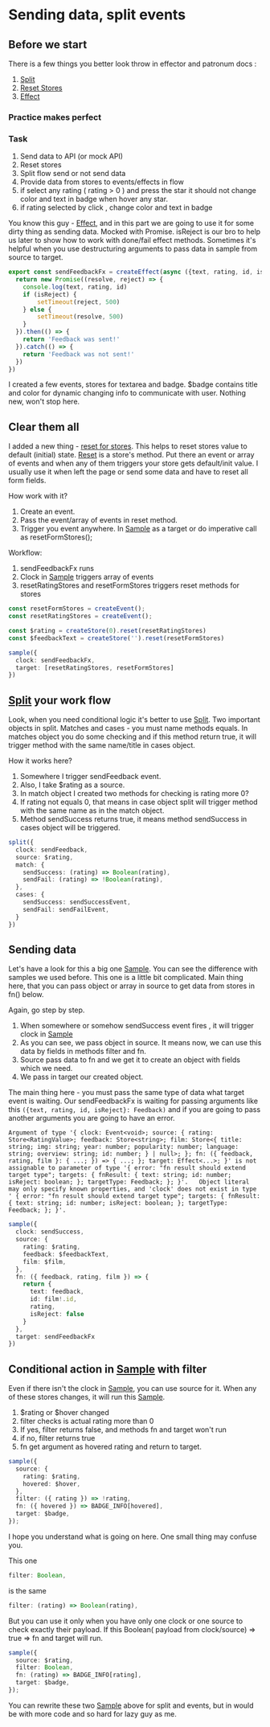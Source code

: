 # Sending data, split events

## Before we start

There is a few things you better look throw in effector and patronum docs :

1) [Split](https://effector.dev/docs/api/effector/split/)
2) [Reset Stores](https://effector.dev/docs/api/effector/store#resettriggersarray)
3) [Effect](https://effector.dev/docs/api/effector/createEffect)

### Practice makes perfect

### Task

1) Send data to API (or mock API)
2) Reset stores
3) Split flow send or not send data
4) Provide data from stores to events/effects in flow
5) if select any rating ( rating > 0 ) and press the star it should not change color and text in badge when hover any
   star.
6) if rating selected by click , change color and text in badge

You know this guy - [Effect](https://effector.dev/docs/api/effector/createEffect), and in this part we are going to use
it for some dirty thing as sending data. Mocked with
Promise.
isReject is our bro to help us later to show how to work with done/fail effect methods.
Sometimes it's helpful when you use destructuring arguments to pass data in sample from source to target.

```ts
export const sendFeedbackFx = createEffect(async ({text, rating, id, isReject}: Feedback) => {
  return new Promise((resolve, reject) => {
    console.log(text, rating, id)
    if (isReject) {
        setTimeout(reject, 500)
    } else {
        setTimeout(resolve, 500)
    }
  }).then(() => {
    return 'Feedback was sent!'
  }).catch(() => {
    return 'Feedback was not sent!'
  })
})
```

I created a few events, stores for textarea and badge. $badge contains title and color for dynamic changing info to
communicate with user.
Nothing new, won't stop here.

## Clear them all

I added a new thing - [reset for  stores](https://effector.dev/docs/api/effector/store#resettriggersarray).
This helps to reset stores value to default (initial) state.
[Reset](https://effector.dev/docs/api/effector/store#resettriggersarray) is a store's method. Put there an event or
array of events and when any of them triggers your store gets default/init value.
I usually use it when left the page or send some data and have to reset all form fields.

How work with it?

1) Create an event.
2) Pass the event/array of events in reset method.
3) Trigger you event anywhere. In [Sample](https://effector.dev/docs/api/effector/sample) as a target or do imperative
   call as resetFormStores();

Workflow:

1) sendFeedbackFx runs
2) Clock in [Sample](https://effector.dev/docs/api/effector/sample) triggers array of events
3) resetRatingStores and resetFormStores triggers reset methods for stores

```ts
const resetFormStores = createEvent();
const resetRatingStores = createEvent();

const $rating = createStore(0).reset(resetRatingStores)
const $feedbackText = createStore('').reset(resetFormStores)

sample({
  clock: sendFeedbackFx,
  target: [resetRatingStores, resetFormStores]
})
```

## [Split](https://effector.dev/docs/api/effector/split/) your work flow

Look, when you need conditional logic it's better to use [Split](https://effector.dev/docs/api/effector/split/).
Two important objects in split. Matches and cases - you must name methods equals. In matches object you do some checking
and if this method return true, it will trigger method with the same name/title in cases object.

How it works here?

1) Somewhere I trigger sendFeedback event.
2) Also, I take $rating as a source.
3) In match object I created two methods for checking is rating more 0?
4) If rating not equals 0, that means in case object split will trigger method with the same name as in the match
   object.
5) Method sendSuccess returns true, it means method sendSuccess in cases object will be triggered.

```ts
split({
  clock: sendFeedback,
  source: $rating,
  match: {
    sendSuccess: (rating) => Boolean(rating),
    sendFail: (rating) => !Boolean(rating),
  },
  cases: {
    sendSuccess: sendSuccessEvent,
    sendFail: sendFailEvent,
  }
})
```

## Sending data

Let's have a look for this a big one [Sample](https://effector.dev/docs/api/effector/sample). You can see the difference
with samples we used before. This one is a
little bit complicated.
Main thing here, that you can pass object or array in source to get data from stores in fn() below.

Again, go step by step.

1) When somewhere or somehow sendSuccess event fires , it will trigger clock
   in [Sample](https://effector.dev/docs/api/effector/sample)
2) As you can see, we pass object in source. It means now, we can use this data by fields in methods filter and fn.
3) Source pass data to fn and we get it to create an object with fields which we need.
4) We pass in target our created object.

The main thing here - you must pass the same type of data what target event is waiting.
Our sendFeedbackFx is waiting for passing arguments like this ``({text, rating, id, isReject}: Feedback)`` and if you
are going to pass another arguments you are going to have an error.

``
Argument of type '{ clock: Event<void>; source: {
rating: Store<RatingValue>;
feedback: Store<string>;
film: Store<{ title: string; img: string; year: number; popularity: number; language: string; overview: string; id: number; } | null>; };
fn: ({ feedback, rating, film }: { ...; }) => { ...; }; target: Effect<...>; }' is not assignable to parameter of type '{ error: "fn result should extend target type";
targets: { fnResult: { text: string; id: number; isReject: boolean; }; targetType: Feedback; }; }'.
  Object literal may only specify known properties, and 'clock' does not exist in type '
{ error: "fn result should extend target type"; targets: { fnResult: { text: string; id: number; isReject: boolean; }; targetType: Feedback; }; }'.
``

```ts
sample({
  clock: sendSuccess,
  source: {
    rating: $rating,
    feedback: $feedbackText,
    film: $film,
  },
  fn: ({ feedback, rating, film }) => {
    return {
      text: feedback,
      id: film!.id,
      rating,
      isReject: false
    }
  },
  target: sendFeedbackFx
})
```

## Conditional action in [Sample](https://effector.dev/docs/api/effector/sample) with filter

Even if there isn't the clock in [Sample](https://effector.dev/docs/api/effector/sample), you can use source for it.
When any of these stores changes, it will run this
[Sample](https://effector.dev/docs/api/effector/sample).

1) $rating or $hover changed
2) filter checks is actual rating more than 0
3) If yes, filter returns false, and methods fn and target won't run
4) if no, filter returns true
5) fn get argument as hovered rating and return to target.

```ts
sample({
  source: {
    rating: $rating,
    hovered: $hover,
  },
  filter: ({ rating }) => !rating,
  fn: ({ hovered }) => BADGE_INFO[hovered],
  target: $badge,
});

```

I hope you understand what is going on here. One small thing may confuse you.

This one

```ts
filter: Boolean,
```

is the same

```ts
filter: (rating) => Boolean(rating),
```

But you can use it only when you have only one clock or one source to check exactly their payload. If this Boolean(
payload from clock/source) => true => fn and target will run.

```ts
sample({
  source: $rating,
  filter: Boolean,
  fn: (rating) => BADGE_INFO[rating],
  target: $badge,
});
```

You can rewrite these two [Sample](https://effector.dev/docs/api/effector/sample) above for split and events, but in
would be with more code and so hard for lazy guy as me.
